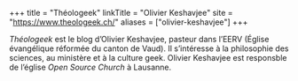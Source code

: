 +++
title = "Théologeek"
linkTitle = "Olivier Keshavjee"
site = "https://www.theologeek.ch/"
aliases = ["olivier-keshavjee"]
+++

*Théologeek* est le blog d’Olivier Keshavjee, pasteur dans l’EERV (Église évangélique réformée du canton de Vaud). Il s’intéresse à la philosophie des sciences, au ministère et à la culture geek. Olivier Keshavjee est responsble de l’église *Open Source Church* à Lausanne.
